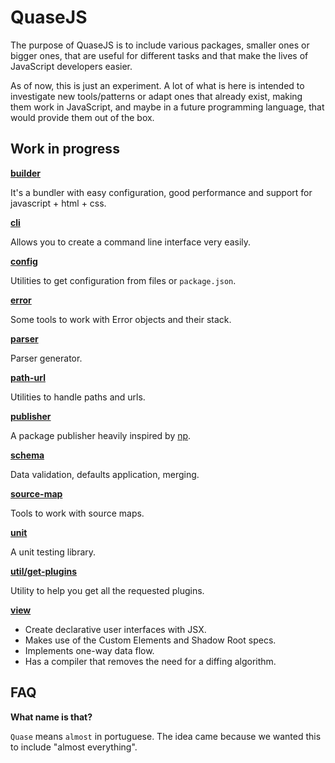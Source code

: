 # QuaseJS

The purpose of QuaseJS is to include various packages, smaller ones or bigger ones, that are useful for different tasks and that make the lives of JavaScript developers easier.

As of now, this is just an experiment. A lot of what is here is intended to investigate new tools/patterns or adapt ones that already exist, making them work in JavaScript, and maybe in a future programming language, that would provide them out of the box.

## Work in progress

**[builder](packages/builder)**

It's a bundler with easy configuration, good performance and support for javascript + html + css.

**[cli](packages/cli)**

Allows you to create a command line interface very easily.

**[config](packages/config)**

Utilities to get configuration from files or `package.json`.

**[error](packages/error)**

Some tools to work with Error objects and their stack.

**[parser](packages/languages/parser)**

Parser generator.

**[path-url](packages/path-url)**

Utilities to handle paths and urls.

**[publisher](packages/publisher)**

A package publisher heavily inspired by [np](https://github.com/sindresorhus/np).

**[schema](packages/schema)**

Data validation, defaults application, merging.

**[source-map](packages/source-map)**

Tools to work with source maps.

**[unit](packages/unit)**

A unit testing library.

**[util/get-plugins](packages/util/get-plugins)**

Utility to help you get all the requested plugins.

**[view](packages/view)**

- Create declarative user interfaces with JSX.
- Makes use of the Custom Elements and Shadow Root specs.
- Implements one-way data flow.
- Has a compiler that removes the need for a diffing algorithm.

## FAQ

**What name is that?**

`Quase` means `almost` in portuguese. The idea came because we wanted this to include "almost everything".
